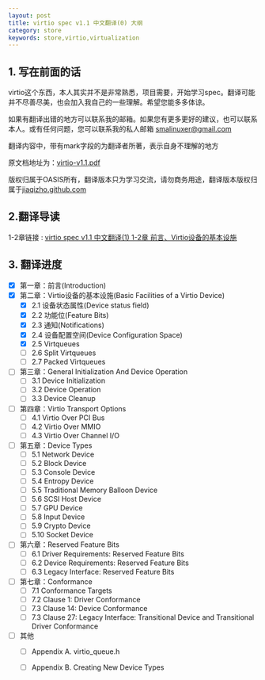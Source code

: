 ```yaml
---
layout: post
title: virtio spec v1.1 中文翻译(0) 大纲
category: store
keywords: store,virtio,virtualization
---
```




## 1. 写在前面的话

virtio这个东西，本人其实并不是非常熟悉，项目需要，开始学习spec。翻译可能并不尽善尽美，也会加入我自己的一些理解。希望您能多多体谅。

如果有翻译出错的地方可以联系我的邮箱。如果您有更多更好的建议，也可以联系本人。或有任何问题，您可以联系我的私人邮箱 [smalinuxer@gmail.com](mailto://smalinuxer@gmail.com)

翻译内容中，带有mark字段的为翻译者所著，表示自身不理解的地方

原文档地址为：[virtio-v1.1.pdf](https://docs.oasis-open.org/virtio/virtio/v1.1/virtio-v1.1.pdf)
 
版权归属于OASIS所有，翻译版本只为学习交流，请勿商务用途，翻译版本版权归属于[jiaqizho.github.com](http://jiaqizho.github.com)


## 2.翻译导读
1-2章链接 : [virtio spec v1.1 中文翻译(1) 1-2章 前言、Virtio设备的基本设施](http://jiaqizho.github.io/2020/03/11/virtio-spec-translation-1.html)

## 3. 翻译进度

- [x] 第一章：前言(Introduction)
- [x] 第二章：Virtio设备的基本设施(Basic Facilities of a Virtio Device)
    - [x] 2.1 设备状态属性(Device status field)
    - [x] 2.2 功能位(Feature Bits)
    - [x] 2.3 通知(Notifications)
    - [x] 2.4 设备配置空间(Device Configuration Space)
    - [x] 2.5 Virtqueues
    - [ ] 2.6 Split Virtqueues
    - [ ] 2.7 Packed Virtqueues
- [ ] 第三章：General Initialization And Device Operation
    - [ ] 3.1 Device Initialization
    - [ ] 3.2 Device Operation
    - [ ] 3.3 Device Cleanup
- [ ] 第四章：Virtio Transport Options
    - [ ] 4.1 Virtio Over PCI Bus
    - [ ] 4.2 Virtio Over MMIO
    - [ ] 4.3 Virtio Over Channel I/O
- [ ] 第五章：Device Types
    - [ ] 5.1 Network Device
    - [ ] 5.2 Block Device
    - [ ] 5.3 Console Device
    - [ ] 5.4 Entropy Device
    - [ ] 5.5 Traditional Memory Balloon Device
    - [ ] 5.6 SCSI Host Device
    - [ ] 5.7 GPU Device
    - [ ] 5.8 Input Device
    - [ ] 5.9 Crypto Device    
    - [ ] 5.10 Socket Device
- [ ] 第六章：Reserved Feature Bits
    - [ ] 6.1 Driver Requirements: Reserved Feature Bits
    - [ ] 6.2 Device Requirements: Reserved Feature Bits
    - [ ] 6.3 Legacy Interface: Reserved Feature Bits
- [ ] 第七章：Conformance
    - [ ] 7.1 Conformance Targets
    - [ ] 7.2 Clause 1: Driver Conformance
    - [ ] 7.3 Clause 14: Device Conformance
    - [ ] 7.3 Clause 27: Legacy Interface: Transitional Device and Transitional Driver Conformance
- [ ] 其他
    - [ ] Appendix A. virtio_queue.h
    - [ ] Appendix B. Creating New Device Types

    